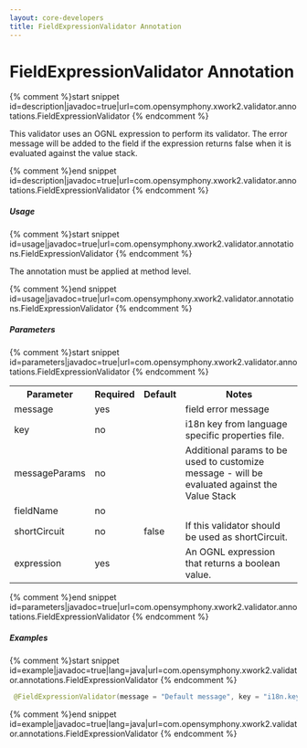 ```yaml
---
layout: core-developers
title: FieldExpressionValidator Annotation
---
```


# FieldExpressionValidator Annotation


{% comment %}start snippet id=description|javadoc=true|url=com.opensymphony.xwork2.validator.annotations.FieldExpressionValidator {% endcomment %}
<p> This validator uses an OGNL expression to perform its validator.
 The error message will be added to the field if the expression returns
 false when it is evaluated against the value stack.
</p>
{% comment %}end snippet id=description|javadoc=true|url=com.opensymphony.xwork2.validator.annotations.FieldExpressionValidator {% endcomment %}

##### Usage



{% comment %}start snippet id=usage|javadoc=true|url=com.opensymphony.xwork2.validator.annotations.FieldExpressionValidator {% endcomment %}
<p> <p>The annotation must be applied at method level.</p>
</p>
{% comment %}end snippet id=usage|javadoc=true|url=com.opensymphony.xwork2.validator.annotations.FieldExpressionValidator {% endcomment %}

##### Parameters



{% comment %}start snippet id=parameters|javadoc=true|url=com.opensymphony.xwork2.validator.annotations.FieldExpressionValidator {% endcomment %}
<p> <table class='confluenceTable' summary=''>
 <tr>
 <th class='confluenceTh'> Parameter </th>
 <th class='confluenceTh'> Required </th>
 <th class='confluenceTh'> Default </th>
 <th class='confluenceTh'> Notes </th>
 </tr>
 <tr>
 <td class='confluenceTd'>message</td>
 <td class='confluenceTd'>yes</td>
 <td class='confluenceTd'>&nbsp;</td>
 <td class='confluenceTd'>field error message</td>
 </tr>
 <tr>
 <td class='confluenceTd'>key</td>
 <td class='confluenceTd'>no</td>
 <td class='confluenceTd'>&nbsp;</td>
 <td class='confluenceTd'>i18n key from language specific properties file.</td>
 </tr>
 <tr>
 <td class='confluenceTd'>messageParams</td>
 <td class='confluenceTd'>no</td>
 <td class='confluenceTd'>&nbsp;</td>
 <td class='confluenceTd'>Additional params to be used to customize message - will be evaluated against the Value Stack</td>
 </tr>
 <tr>
 <td class='confluenceTd'>fieldName</td>
 <td class='confluenceTd'>no</td>
 <td class='confluenceTd'>&nbsp;</td>
 <td class='confluenceTd'>&nbsp;</td>
 </tr>
 <tr>
 <td class='confluenceTd'>shortCircuit</td>
 <td class='confluenceTd'>no</td>
 <td class='confluenceTd'>false</td>
 <td class='confluenceTd'>If this validator should be used as shortCircuit.</td>
 </tr>
 <tr>
 <td class='confluenceTd'> expression </td>
 <td class='confluenceTd'> yes </td>
 <td class='confluenceTd'>&nbsp;</td>
 <td class='confluenceTd'> An OGNL expression that returns a boolean value.  </td>
 </tr>
 </table>
</p>
{% comment %}end snippet id=parameters|javadoc=true|url=com.opensymphony.xwork2.validator.annotations.FieldExpressionValidator {% endcomment %}

##### Examples



{% comment %}start snippet id=example|javadoc=true|lang=java|url=com.opensymphony.xwork2.validator.annotations.FieldExpressionValidator {% endcomment %}

```java
 @FieldExpressionValidator(message = "Default message", key = "i18n.key", shortCircuit = true, expression = "an OGNL expression")

```

{% comment %}end snippet id=example|javadoc=true|lang=java|url=com.opensymphony.xwork2.validator.annotations.FieldExpressionValidator {% endcomment %}
